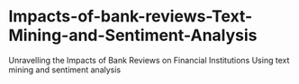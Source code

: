 # Impacts-of-bank-reviews-Text-Mining-and-Sentiment-Analysis
Unravelling the Impacts of Bank Reviews on Financial Institutions Using text mining and sentiment analysis
